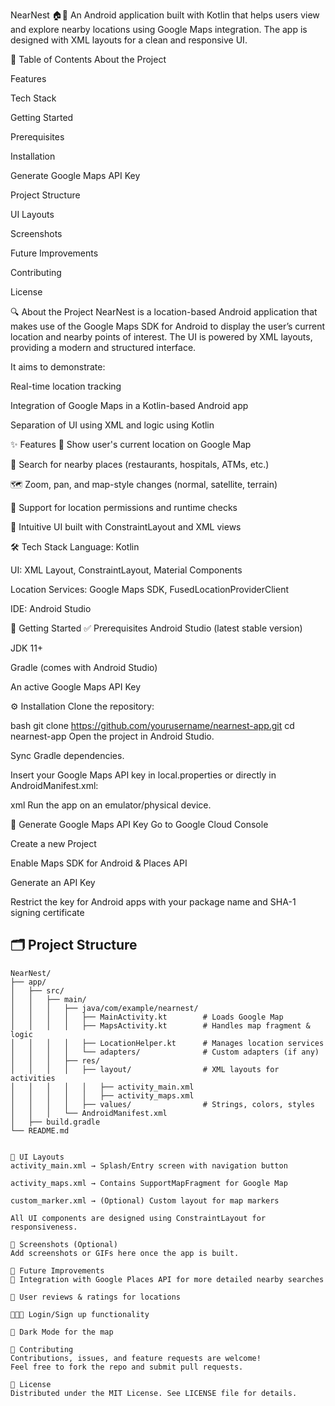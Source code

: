 NearNest 🏠📍
An Android application built with Kotlin that helps users view and explore nearby locations using Google Maps integration. The app is designed with XML layouts for a clean and responsive UI.

📖 Table of Contents
About the Project

Features

Tech Stack

Getting Started

Prerequisites

Installation

Generate Google Maps API Key

Project Structure

UI Layouts

Screenshots

Future Improvements

Contributing

License

🔍 About the Project
NearNest is a location-based Android application that makes use of the Google Maps SDK for Android to display the user’s current location and nearby points of interest. The UI is powered by XML layouts, providing a modern and structured interface.

It aims to demonstrate:

Real-time location tracking

Integration of Google Maps in a Kotlin-based Android app

Separation of UI using XML and logic using Kotlin

✨ Features
📍 Show user's current location on Google Map

🔎 Search for nearby places (restaurants, hospitals, ATMs, etc.)

🗺 Zoom, pan, and map-style changes (normal, satellite, terrain)

🧭 Support for location permissions and runtime checks

📱 Intuitive UI built with ConstraintLayout and XML views

🛠 Tech Stack
Language: Kotlin

UI: XML Layout, ConstraintLayout, Material Components

Location Services: Google Maps SDK, FusedLocationProviderClient

IDE: Android Studio

🚀 Getting Started
✅ Prerequisites
Android Studio (latest stable version)

JDK 11+

Gradle (comes with Android Studio)

An active Google Maps API Key

⚙️ Installation
Clone the repository:

bash
git clone https://github.com/yourusername/nearnest-app.git
cd nearnest-app
Open the project in Android Studio.

Sync Gradle dependencies.

Insert your Google Maps API key in local.properties or directly in AndroidManifest.xml:

xml
<meta-data
    android:name="com.google.android.geo.API_KEY"
    android:value="YOUR_API_KEY_HERE" />
Run the app on an emulator/physical device.

🔑 Generate Google Maps API Key
Go to Google Cloud Console

Create a new Project

Enable Maps SDK for Android & Places API

Generate an API Key

Restrict the key for Android apps with your package name and SHA-1 signing certificate

## 🗂 Project Structure

```plaintext
NearNest/
├── app/
│   ├── src/
│   │   ├── main/
│   │   │   ├── java/com/example/nearnest/
│   │   │   │   ├── MainActivity.kt        # Loads Google Map
│   │   │   │   ├── MapsActivity.kt        # Handles map fragment & logic
│   │   │   │   ├── LocationHelper.kt      # Manages location services
│   │   │   │   └── adapters/              # Custom adapters (if any)
│   │   │   ├── res/
│   │   │   │   ├── layout/                # XML layouts for activities
│   │   │   │   │   ├── activity_main.xml
│   │   │   │   │   ├── activity_maps.xml
│   │   │   │   ├── values/                # Strings, colors, styles
│   │   │   └── AndroidManifest.xml
│   ├── build.gradle
└── README.md


🎨 UI Layouts
activity_main.xml → Splash/Entry screen with navigation button

activity_maps.xml → Contains SupportMapFragment for Google Map

custom_marker.xml → (Optional) Custom layout for map markers

All UI components are designed using ConstraintLayout for responsiveness.

📸 Screenshots (Optional)
Add screenshots or GIFs here once the app is built.

🔮 Future Improvements
🚖 Integration with Google Places API for more detailed nearby searches

💬 User reviews & ratings for locations

🧑‍🤝‍🧑 Login/Sign up functionality

🎨 Dark Mode for the map

🤝 Contributing
Contributions, issues, and feature requests are welcome!
Feel free to fork the repo and submit pull requests.

📜 License
Distributed under the MIT License. See LICENSE file for details.
